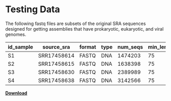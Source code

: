 # Testing Data

The following fastq files are subsets of the original SRA sequences designed for getting assemblies that have prokaryotic, eukaryotic, and viral genomes.

| id_sample | source_sra  | format | type | num_seqs | min_len | avg_len | max_len | GC(%) |
|-----------|-------------|--------|------|----------|---------|---------|---------|-------|
| S1        | SRR17458614 | FASTQ  | DNA  | 1474203  | 75      | 150.5   | 151     | 46.91 |
| S2        | SRR17458615 | FASTQ  | DNA  | 1638398  | 75      | 150.5   | 151     | 46.92 |
| S3        | SRR17458630 | FASTQ  | DNA  | 2389989  | 75      | 150.4   | 151     | 56.38 |
| S4        | SRR17458638 | FASTQ  | DNA  | 3142566  | 75      | 150.5   | 151     | 46.34 |

[**Download**](https://zenodo.org/record/7946802#.ZGVSpuzMKDU)